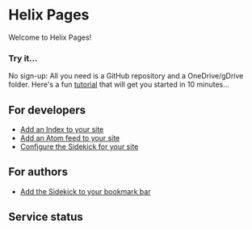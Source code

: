 # Helix Pages

Welcome to Helix Pages!

### Try it...
No sign-up: All you need is a GitHub repository and a OneDrive/gDrive folder.
Here's a fun [tutorial](/tutorial/) that will get you started in 10 minutes...

## For developers

- [Add an Index to your site](docs/indexing.md)
- [Add an Atom feed to your site](docs/feed.md)
- [Configure the Sidekick for your site](tools/sidekick/config.md)

## For authors

- [Add the Sidekick to your bookmark bar](tools/sidekick/)

## Service status

<script src="https://unpkg.com/@statuspage/status-widget/dist/index.js"></script> 
<statuspage-widget src="https://status.project-helix.io"></statuspage-widget>
